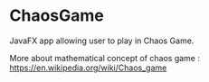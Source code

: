 # ChaosGame

JavaFX app allowing user to play in Chaos Game. 

More about mathematical concept of chaos game : https://en.wikipedia.org/wiki/Chaos_game
